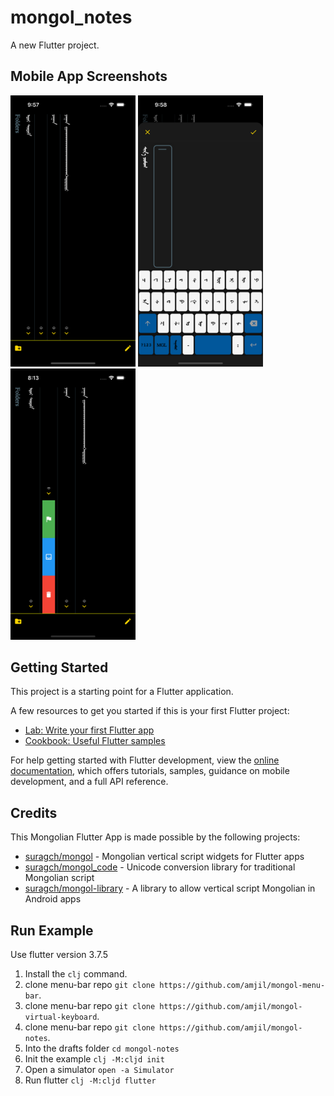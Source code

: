 # mongol_notes

A new Flutter project.

## Mobile App Screenshots
<p  float="left">
    <img src="screenshots/screenshot1.png" width="200">
    <img src="screenshots/screenshot2.png" width="200">
    <img src="screenshots/screenshot3.png" width="200">
</p>

## Getting Started

This project is a starting point for a Flutter application.

A few resources to get you started if this is your first Flutter project:

- [Lab: Write your first Flutter app](https://docs.flutter.dev/get-started/codelab)
- [Cookbook: Useful Flutter samples](https://docs.flutter.dev/cookbook)

For help getting started with Flutter development, view the
[online documentation](https://docs.flutter.dev/), which offers tutorials,
samples, guidance on mobile development, and a full API reference.

## Credits
This Mongolian Flutter App is made possible by the following projects:

- [suragch/mongol](https://github.com/suragch/mongol) - Mongolian vertical script widgets for Flutter apps 
- [suragch/mongol_code](https://github.com/suragch/mongol_code) - Unicode conversion library for traditional Mongolian script 
- [suragch/mongol-library](https://github.com/suragch/mongol-library) - A library to allow vertical script Mongolian in Android apps

## Run Example
Use flutter version 3.7.5
1. Install the `clj` command.
2. clone menu-bar repo `git clone https://github.com/amjil/mongol-menu-bar`.
3. clone menu-bar repo `git clone https://github.com/amjil/mongol-virtual-keyboard`.
4. clone menu-bar repo `git clone https://github.com/amjil/mongol-notes`.
5. Into the drafts folder `cd mongol-notes`
5. Init the example `clj -M:cljd init`
6. Open a simulator `open -a Simulator`
7. Run flutter `clj -M:cljd flutter`
